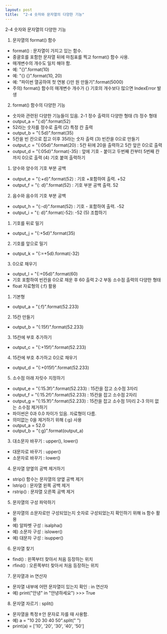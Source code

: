 ```yaml
---
layout: post
title:  "2-4 숫자와 문자열의 다양한 기능"
---
```


2-4 숫자와 문자열의 다양한 기능
1. 문자열의 format() 함수
- format() : 문자열이 가지고 있는 함수.
- 중괄호를 포함한 문자열 뒤에 마침표를 찍고 format() 함수 사용.
- 매개변수의 개수도 일치 해야 함.
- 예: "{}".format(10)
- 예: "{} {}".format(10, 20)
- 예: "파이썬 열공하여 첫 연봉 {}만 원 만들기".format(5000)
- 주의) format() 함수의 매개변수 개수가 {} 기호의 개수보다 많으면 IndexError 발생
2. format() 함수의 다양한 기능
- 숫자와 관련된 다양한 기능들이 있음.
2-1 정수 출력의 다양한 형태
(1) 정수 형태 
- output_a = "{:d}".format(52)
- 52라는 숫자를 정수로 출력
(2) 특정 칸 출력
- output_b = "{:5d}".format(35) 
- 5칸을 빈 칸으로 잡고 이후 35라는 숫자 출력
(3) 빈칸을 0으로 만들기
- output_c = "{:05d}".format(20) : 5칸 뒤에 20을 출력하고 5칸 앞은 0으로 출력
- output_d = "{:05d}".format(-35) : 앞에 기호 - 붙이고 두번째 칸부터 5번째 칸까지 0으로 출력
(4) 기호 붙여 출력하기
 1) 양수와 양수의 기호 부분 공백
- output_e = "{:+d}".format(52) : 기호 +포함하여 출력. +52
- output_f = "{: d}".format(52) : 기호 부분 공백 출력. 52
 2) 음수와 음수의 기호 부분 공백
- output_h = "{:-d}".format(52) : 기호 - 포함하여 출력. -52
- output_i = "{: d}".format(-52): -52
(5) 조합하기
 1) 기호를 뒤로 밀기
- output_j = "{:+5d}".format(35) 
 2) 기호를 앞으로 밀기
- output_k = "{:=+5d}.format(-32)
 3) 0으로 채우기
- output_l = "{:+05d}".format(60)
- 기호 포함하여 빈칸을 0으로 채운 후 60 출력
2-2 부동 소수점 출력의 다양한 형태
- float 자료형의 {:f} 활용
 1) 기본형
- output_a = "{:f}".format(52.233)
 2) 15칸 만들기
- output_b = "{:15f}".format(52.233)
 3) 15칸에 부호 추가하기
- output_c = "{:+15f}".format(52.233)
 4) 15칸에 부호 추가하고 0으로 채우기
- output_d = "{:+015f}".format(52.233)
 5) 소수점 아래 자릿수 지정하기
- output_e = "{:15.3f}".format(52.233) : 15칸을 잡고 소수점 3자리
- output_f = "{:15.2f}".format(52.233) : 15칸을 잡고 소수점 2자리
- output_g = "{:15.1f}".format(52.233) : 15칸을 잡고 소수점 1자리
2-3 의미 없는 소수점 제거하기
- 파이썬은 0과 0.0 차이가 있음. 자료형이 다름.
- 의미없는 0을 제거하기 위해 {:g} 사용
- output_a = 52.0
- output_b = "{:g}".format(output_a)
3. 대소문자 바꾸기 : upper(), lower()
- 대문자로 바꾸기 : upper()
- 소문자로 바꾸기 : lower()
4. 문자열 양옆의 공백 제거하기
- strip() 함수는 문자열의 양옆 공백 제거
- lstrip() : 문자열 왼쪽 공백 제거
- rstrip() : 문자열 오른쪽 공백 제거
5. 문자열의 구성 파악하기
- 문자열의 소문자로만 구성되었는지 숫자로 구성되었는지 확인하기 위해 is 함수 활용
- 예) 알파벳 구성 : isalpha()
- 예) 소문자 구성 : islower()
- 예) 대문자 구성 : isupper()
6. 문자열 찾기
- find() : 왼쪽부터 찾아서 처음 등장하는 위치
- rfind() : 오른쪽부터 찾아서 처음 등장하는 위치
7. 문자열과 in 연산자
- 문자열 내부에 어떤 문자열이 있는지 확인 : in 연산자
- 예) print("안녕" in "안녕하세요") >>> True
8. 문자열 자르기 : split()
- 문자열을 특정ㅎ안 문자로 자를 때 사용함.
- 예) a = "10 20 30 40 50".split(" ")
- print(a) = ['10', '20', '30', '40', '50']
